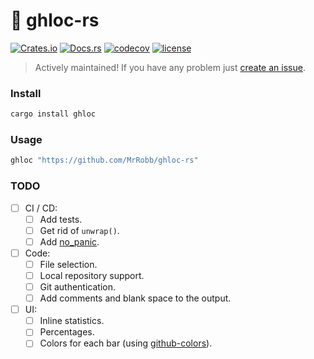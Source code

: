 # 🐙 ghloc-rs

[![Crates.io](https://img.shields.io/crates/v/ghloc)](https://crates.io/crates/ghloc)
[![Docs.rs](https://docs.rs/ghloc/badge.svg)](https://docs.rs/ghloc/latest/ghloc)
[![codecov](https://codecov.io/gh/MrRobb/ghloc-rs/branch/master/graph/badge.svg)](https://codecov.io/gh/MrRobb/ghloc-rs)
[![license](https://img.shields.io/badge/license-MIT-blue.svg)](https://github.com/MrRobb/ghloc-rs/blob/master/LICENSE)

> Actively maintained! If you have any problem just [create an issue](https://github.com/MrRobb/ghloc-rs/issues/new).

### Install

```bash
cargo install ghloc
```

### Usage
    
```bash
ghloc "https://github.com/MrRobb/ghloc-rs"
```

### TODO

- [ ] CI / CD:
  - [ ] Add tests.
  - [ ] Get rid of `unwrap()`.
  - [ ] Add [no_panic](https://docs.rs/no-panic/).
- [ ] Code:
  - [ ] File selection.
  - [ ] Local repository support.
  - [ ] Git authentication.
  - [ ] Add comments and blank space to the output.
- [ ] UI:
  - [ ] Inline statistics.
  - [ ] Percentages.
  - [ ] Colors for each bar (using [github-colors](https://github.com/ozh/github-colors)).